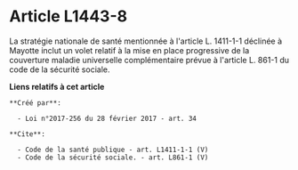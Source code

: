 # Article L1443-8

La stratégie nationale de santé mentionnée à l'article L. 1411-1-1 déclinée à Mayotte inclut un volet relatif à la mise en
place progressive de la couverture maladie universelle complémentaire prévue à l'article L. 861-1 du code de la sécurité
sociale.

**Liens relatifs à cet article**

	**Créé par**:

	  - Loi n°2017-256 du 28 février 2017 - art. 34

	**Cite**:

	  - Code de la santé publique - art. L1411-1-1 (V)
	  - Code de la sécurité sociale. - art. L861-1 (V)
